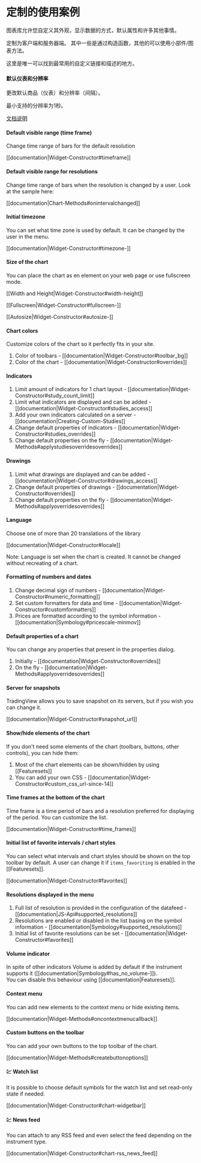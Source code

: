 # 定制的使用案例

图表库允许您自定义其外观，显示数据的方式，默认属性和许多其他事情。

定制为客户端和服务器端。 其中一些是通过构造函数，其他的可以使用小部件/图表方法。

这里是唯一可以找到最常用的自定义链接和描述的地方。

#### 默认仪表和分辨率

更改默认商品（仪表）和分辨率（间隔）。

最小支持的分辨率为1秒。

[文档说明](/book/Widget-Constructor.md#symbol-interval-mandatory)

#### Default visible range \(time frame\)

Change time range of bars for the default resolution

\[\[documentation\|Widget-Constructor\#timeframe\]\]

#### Default visible range for resolutions

Change time range of bars when the resolution is changed by a user. Look at the sample here:

\[\[documentation\|Chart-Methods\#onintervalchanged\]\]

#### Initial timezone

You can set what time zone is used by default. It can be changed by the user in the menu.

\[\[documentation\|Widget-Constructor\#timezone-\]\]

#### Size of the chart

You can place the chart as en element on your web page or use fullscreen mode.

\[\[Width and Height\|Widget-Constructor\#width-height\]\]

\[\[Fullscreen\|Widget-Constructor\#fullscreen-\]\]

\[\[Autosize\|Widget-Constructor\#autosize-\]\]

#### Chart colors

Customize colors of the chart so it perfectly fits in your site.

1. Color of toolbars - \[\[documentation\|Widget-Constructor\#toolbar\_bg\]\]
2. Color of the chart - \[\[documentation\|Widget-Constructor\#overrides\]\]

#### Indicators

1. Limit amount of indicators for 1 chart layout - \[\[documentation\|Widget-Constructor\#study\_count\_limit\]\]
2. Limit what indicators are displayed and can be added - \[\[documentation\|Widget-Constructor\#studies\_access\]\]
3. Add your own indicators calculated on a server - \[\[documentation\|Creating-Custom-Studies\]\]
4. Change default properties of indicators - \[\[documentation\|Widget-Constructor\#studies\_overrides\]\]
5. Change default properties on the fly - \[\[documentation\|Widget-Methods\#applystudiesoverridesoverrides\]\]

#### Drawings

1. Limit what drawings are displayed and can be added - \[\[documentation\|Widget-Constructor\#drawings\_access\]\]
2. Change default properties of drawings - \[\[documentation\|Widget-Constructor\#overrides\]\]
3. Change default properties on the fly - \[\[documentation\|Widget-Methods\#applyoverridesoverrides\]\]

#### Language

Choose one of more than 20 translations of the library

\[\[documentation\|Widget-Constructor\#locale\]\]

Note: Language is set when the chart is created. It cannot be changed without recreating of a chart.

#### Formatting of numbers and dates

1. Change decimal sign of numbers - \[\[documentation\|Widget-Constructor\#numeric\_formatting\]\]
2. Set custom formatters for data and time - \[\[documentation\|Widget-Constructor\#customformatters\]\]
3. Prices are formatted according to the symbol information - \[\[documentation\|Symbology\#pricescale-minmov\]\]

#### Default properties of a chart

You can change any properties that present in the properties dialog.

1. Initially - \[\[documentation\|Widget-Constructor\#overrides\]\]
2. On the fly - \[\[documentation\|Widget-Methods\#applyoverridesoverrides\]\]

#### Server for snapshots

TradingView allows you to save snapshot on its servers, but if you wish you can change it.

\[\[documentation\|Widget-Constructor\#snapshot\_url\]\]

#### Show/hide elements of the chart

If you don't need some elements of the chart \(toolbars, buttons, other controls\), you can hide them:

1. Most of the chart elements can be shown/hidden by using \[\[Featuresets\]\]
2. You can add your own CSS - \[\[documentation\|Widget-Constructor\#custom\_css\_url-since-14\]\]

#### Time frames at the bottom of the chart

Time frame is a time period of bars and a resolution preferred for displaying of the period. You can customize the list.

\[\[documentation\|Widget-Constructor\#time\_frames\]\]

#### Initial list of favorite intervals / chart styles

You can select what intervals and chart styles should be shown on the top toolbar by default. A user can change it if `items_favoriting` is enabled in the \[\[Featuresets\]\].

\[\[documentation\|Widget-Constructor\#favorites\]\]

#### Resolutions displayed in the menu

1. Full list of resolution is provided in the configuration of the datafeed - \[\[documentation\|JS-Api\#supported\_resolutions\]\]
2. Resolutions are enabled or disabled in the list basing on the symbol information - \[\[documentation\|Symbology\#supported\_resolutions\]\]
3. Initial list of favorite resolutions can be set - \[\[documentation\|Widget-Constructor\#favorites\]\]

#### Volume indicator

In spite of other indicators Volume is added by default if the instrument supports it \(\[\[documentation\|Symbology\#has\_no\_volume-\]\]\).  
You can disable this behaviour using \[\[documentation\|Featuresets\]\].

#### Context menu

You can add new elements to the context menu or hide existing items.

\[\[documentation\|Widget-Methods\#oncontextmenucallback\]\]

#### Custom buttons on the toolbar

You can add your own buttons to the top toolbar of the chart.

\[\[documentation\|Widget-Methods\#createbuttonoptions\]\]

#### :chart: Watch list

It is possible to choose default symbols for the watch list and set read-only state if needed.

\[\[documentation\|Widget-Constructor\#chart-widgetbar\]\]

#### :chart: News feed

You can attach to any RSS feed and even select the feed depending on the instrument type.

\[\[documentation\|Widget-Constructor\#chart-rss\_news\_feed\]\]

